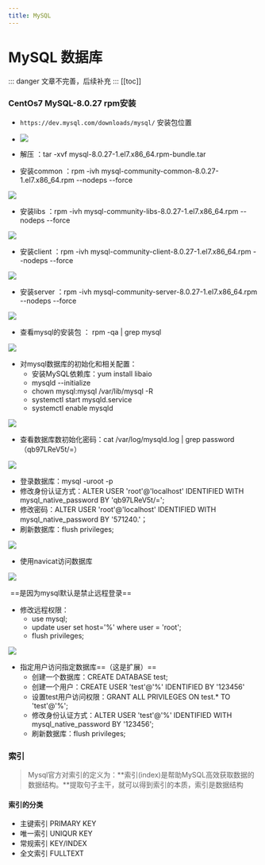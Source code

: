 ```yaml
---
title: MySQL
---
```

# MySQL 数据库
::: danger
文章不完善，后续补充
:::
[[toc]]
### CentOs7 MySQL-8.0.27 rpm安装

- `https://dev.mysql.com/downloads/mysql/`    安装包位置
- ![](/mysql/image-20211218153938238.png)

- 解压 ：tar -xvf mysql-8.0.27-1.el7.x86_64.rpm-bundle.tar
- 安装common ：rpm -ivh mysql-community-common-8.0.27-1.el7.x86_64.rpm --nodeps --force

![](/mysql/image-20211218154147620.png)

- 安装libs ：rpm -ivh mysql-community-libs-8.0.27-1.el7.x86_64.rpm --nodeps --force

![](/mysql/image-20211218154231760.png)

- 安装client ：rpm -ivh mysql-community-client-8.0.27-1.el7.x86_64.rpm --nodeps --force

![](/mysql/image-20211218154310230.png)

- 安装server ：rpm -ivh mysql-community-server-8.0.27-1.el7.x86_64.rpm --nodeps --force

![](/mysql/image-20211218154343337.png)

- 查看mysql的安装包 ： rpm -qa | grep mysql

![](/mysql/image-20211218154436030.png)

- 对mysql数据库的初始化和相关配置：
    - 安装MySQL依赖库：yum install libaio
    - mysqld --initialize
    - chown mysql:mysql /var/lib/mysql -R
    - systemctl start mysqld.service
    - systemctl enable mysqld

![](/mysql/image-20211218155351997.png)

- 查看数据库数初始化密码：cat /var/log/mysqld.log | grep password                     （qb97LReV5t/=）

![](/mysql/image-20211218155629150.png)

- 登录数据库：mysql -uroot -p
- 修改身份认证方式：ALTER USER 'root'@'localhost' IDENTIFIED WITH mysql_native_password BY 'qb97LReV5t/=';
- 修改密码：ALTER USER 'root'@'localhost' IDENTIFIED WITH mysql_native_password BY '571240.'；
- 刷新数据库：flush privileges;

![](/mysql/image-20211218160503657.png)

- 使用navicat访问数据库

![](/mysql/image-20211218160712681.png)

​		==是因为mysql默认是禁止远程登录==

- 修改远程权限：
    - use mysql;
    - update user set host='%' where user = 'root';
    - flush privileges;

![](/mysql/image-20211218161105542.png)

- 指定用户访问指定数据库==（这是扩展）==
    - 创建一个数据库：CREATE DATABASE test;
    - 创建一个用户：CREATE USER 'test'@'%' IDENTIFIED BY '123456'
    - 设置test用户访问权限：GRANT ALL PRIVILEGES ON test.* TO 'test'@'%';
    - 修改身份认证方式：ALTER USER 'test'@'%' IDENTIFIED WITH mysql_native_password BY '123456';
    - 刷新数据库：flush privileges;

### 索引

> Mysql官方对索引的定义为：**索引(index)是帮助MySQL高效获取数据的数据结构。**提取句子主干，就可以得到索引的本质，索引是数据结构

#### 索引的分类

- 主键索引  PRIMARY KEY
- 唯一索引  UNIQUR KEY
- 常规索引  KEY/INDEX
- 全文索引  FULLTEXT
